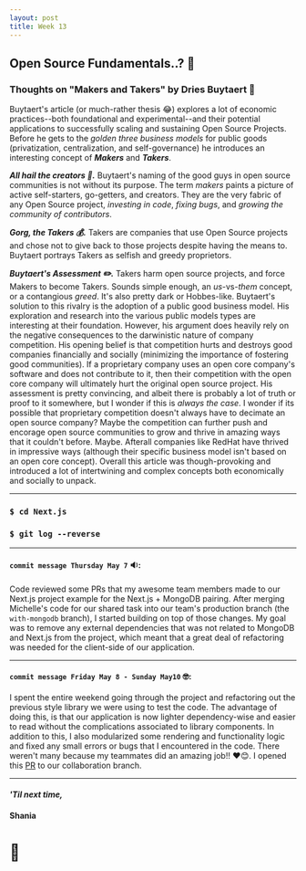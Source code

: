 ```yaml
---
layout: post
title: Week 13
---
```


## Open Source Fundamentals..? :dizzy:

### Thoughts on "Makers and Takers" by Dries Buytaert :thinking:

Buytaert's article (or much-rather thesis :joy:) explores a lot of economic practices--both foundational and experimental--and their potential applications to successfully scaling and sustaining Open Source Projects. Before he gets to the *golden three business models* for public goods (privatization, centralization, and self-governance) he introduces an interesting concept of **_Makers_** and **_Takers_**.

**_All hail the creators :art:._** Buytaert's naming of the good guys in open source communities is not without its purpose. The term _makers_ paints a picture of active self-starters, go-getters, and creators. They are the very fabric of any Open Source project, _investing in code_, _fixing bugs_, and _growing the community of contributors_.

**_Gorg, the Takers :moneybag:._** Takers are companies that use Open Source projects and chose not to give back to those projects despite having the means to. Buytaert portrays Takers as selfish and greedy proprietors.  

**_Buytaert's Assessment :pencil2:._** Takers harm open source projects, and force Makers to become Takers. Sounds simple enough, an _us_-vs-_them_ concept, or a contangious *greed*. It's also pretty dark or Hobbes-like. Buytaert's solution to this rivalry is the adoption of a public good business model. His exploration and research into the various public models types are interesting at their foundation. However, his argument does heavily rely on the negative consequences to the darwinistic nature of company competition. His opening belief is that competition hurts and destroys good companies financially and socially (minimizing the importance of fostering good communities). If a proprietary company uses an open core company's software and does not contribute to it, then their competition with the open core company will ultimately hurt the original open source project. His assessment is pretty convincing, and albeit there is probably a lot of truth or proof to it somewhere, but I wonder if this is *always the case*. I wonder if its possible that proprietary competition doesn't always have to decimate an open source company? Maybe the competition can further push and encorage open source communities to grow and thrive in amazing ways that it couldn't before. Maybe. Afterall companies like RedHat have thrived in impressive ways (although their specific business model isn't based on an open core concept). Overall this article was though-provoking and introduced a lot of intertwining and complex concepts both economically and socially to unpack.

---

### `$ cd Next.js`

### `$ git log --reverse`

--- 

#### `commit message Thursday May 7` :sound::

Code reviewed some PRs that my awesome team members made to our Next.js project example for the Next.js + MongoDB pairing. After merging Michelle's code for our shared task into our team's production branch (the `with-mongodb` branch), I started building on top of those changes. My goal was to remove any external dependencies that was not related to MongoDB and Next.js from the project, which meant that a great deal of refactoring was needed for the client-side of our application.

--- 
#### `commit message Friday May 8 - Sunday May10` :nerd_face::

I spent the entire weekend going through the project and refactoring out the previous style library we were using to test the code. The advantage of doing this, is that our application is now lighter dependency-wise and easier to read without the complications associated to library components. In addition to this, I also modularized some rendering and functionality logic and fixed any small errors or bugs that I encountered in the code. There weren't many because my teammates did an amazing job!! :heart::blush:. I opened this [PR](https://github.com/hunter-college-ossd-spr-2020/next.js/pull/28) to our collaboration branch.

---

#### _'Til next time,_

#### Shania

# :mushroom:
